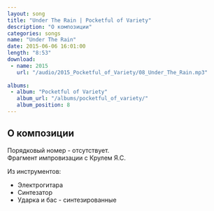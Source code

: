 ```yaml
---
layout: song
title: "Under The Rain | Pocketful of Variety"
description: "О композиции"
categories: songs
name: "Under The Rain"
date: 2015-06-06 16:01:00
length: "8:53"
download:
 - name: 2015
   url: "/audio/2015_Pocketful_of_Variety/08_Under_The_Rain.mp3"
   
albums:
 - album: "Pocketful of Variety"
   album_url: "/albums/pocketful_of_variety/"
   album_position: 8
---
```



## О композиции

Порядковый номер - отсутствует.  
Фрагмент импровизации с Крулем Я.С.  

Из инструментов:
- Электрогитара
- Синтезатор
- Ударка и бас - синтезированные